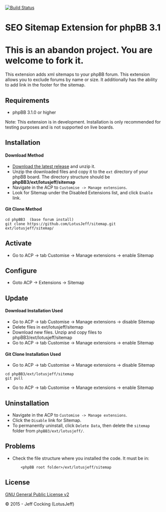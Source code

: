 [![Build Status](https://travis-ci.org/LotusJeff/sitemap.svg?branch=master)](https://travis-ci.org/LotusJeff/sitemap.svg?branch=master)

# SEO Sitemap Extension for phpBB 3.1
# This is an abandon project. You are welcome to fork it.
This extension adds xml sitemaps to your phpBB forum. This extension allows you to exclude forums by name or size. It additionally has the ability to add link in the footer for the sitemap.

## Requirements
* phpBB 3.1.0 or higher

Note: This extension is in development. Installation is only recommended for testing purposes and is not supported on live boards.

## Installation

#### Download Method
- [Download the latest release](https://github.com/LotusJeff/sitemap) and unzip it.
- Unzip the downloaded files and copy it to the `ext` directory of your phpBB board. The directory structure should be **phpBB3/ext/lotusjeff/sitemap**
- Navigate in the ACP to `Customise -> Manage extensions`.
- Look for Sitemap under the Disabled Extensions list, and click `Enable` link.

#### Git Clone Method

```
cd phpBB3  (base forum install)
git clone https://github.com/LotusJeff/sitemap.git ext/lotusjeff/sitemap/
```

## Activate
- Go to ACP -> tab Customise -> Manage extensions -> enable Sitemap

## Configure

- Goto ACP -> Extensions -> Sitemap

## Update

#### Download Installation Used

- Go to ACP -> tab Customise -> Manage extensions -> disable Sitemap
- Delete files in ext/lotusjeff/sitemap
- Download new files. Unzip and copy files to phpBB3/ext/lotusjeff/sitemap
- Go to ACP -> tab Customise -> Manage extensions -> enable Sitemap

#### Git Clone Installation Used

- Go to ACP -> tab Customise -> Manage extensions -> disable Sitemap

```
cd phpBB3/ext/lotusjeff/sitemap
git pull
```

- Go to ACP -> tab Customise -> Manage extensions -> enable Sitemap

## Uninstallation
- Navigate in the ACP to `Customise -> Manage extensions`.
- Click the `Disable` link for Sitemap.
- To permanently uninstall, click `Delete Data`, then delete the `sitemap` folder from `phpBB3/ext/lotusjeff/`.

## Problems
- Check the file structure where you installed the code. It must be in:
```
       <phpBB root folder>/ext/lotusjeff/sitemap
```

## License
[GNU General Public License v2](http://opensource.org/licenses/GPL-2.0)

© 2015 - Jeff Cocking (LotusJeff)
